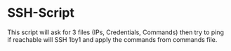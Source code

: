 # SSH-Script
This script will ask for 3 files (IPs, Credentials, Commands) then try to ping if reachable will SSH 1by1 and apply the commands from commands file.
